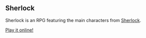 ## Sherlock

Sherlock is an RPG featuring the main characters from [Sherlock](https://en.wikipedia.org/wiki/Sherlock_(TV_series)).

[Play it online!](https://broxp.lima-city.de/flash/rpg)